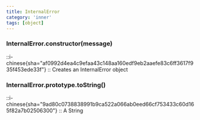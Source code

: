 ```yaml
---
title: InternalError
category: 'inner'
tags: [object]
---
```


<!--constructor--> 
<!--1--> 

### InternalError.constructor(message)

::i-chinese{sha="af0992d4ea4c9efaa43c148aa160edf9eb2aaefe83c6ff3617f935f453ede33f"}
::
Creates an InternalError object

<!--1--> 

### InternalError.prototype.toString()

::i-chinese{sha="9ad80c0738838991b9ca522a066ab0eed66cf753433c60d165f82a7b02506300"}
::
A String
